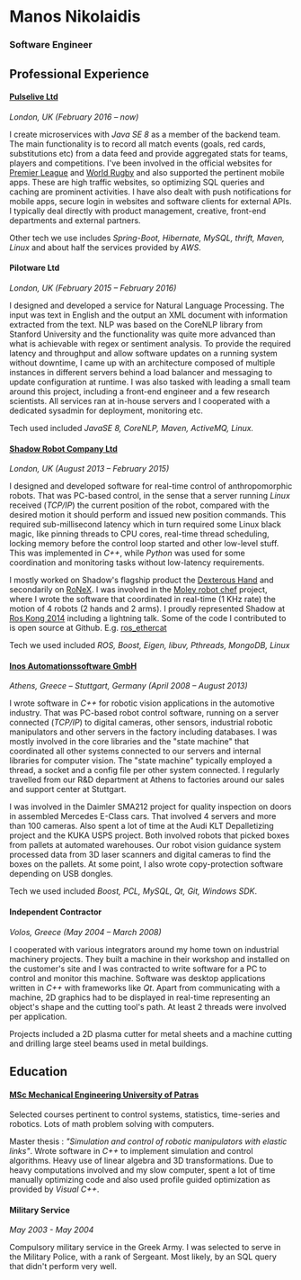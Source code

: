 # Manos Nikolaidis
### Software Engineer


## Professional Experience

#### [Pulselive Ltd](http://pulselive.com/)
*London, UK (February 2016 – now)*

I create microservices with *Java SE 8* as a member of the backend team. The main functionality is to
record all match events (goals, red cards, substitutions etc) from a data feed and provide aggregated stats for teams,
players and competitions. I've been involved in the official websites for [Premier League](https://www.premierleague.com)
and [World Rugby](http://www.worldrugby.org) and also supported the pertinent mobile apps.
These are high traffic websites, so optimizing SQL queries and caching are prominent activities.
I have also dealt with push notifications for mobile apps, secure login in websites and software clients
for external APIs. I typically deal directly with product management, creative, front-end departments
and external partners.

Other tech we use includes *Spring-Boot, Hibernate, MySQL, thrift, Maven, Linux* and about
half the services provided by *AWS*.

#### Pilotware Ltd
*London, UK (February 2015 – February 2016)*

I designed and developed a service for Natural Language Processing. The input was text in English and
the output an XML document with information extracted from the text. NLP was based on the CoreNLP library
from Stanford University and the functionality was quite more advanced than what is achievable with regex or sentiment analysis.
To provide the required latency and throughput and allow software updates on a running system without downtime,
I came up with an architecture composed of multiple instances in different servers behind a load balancer and messaging to update
configuration at runtime. I was also tasked with leading a small team around this project, including a
front-end engineer and a few research scientists. All services ran at in-house servers and I cooperated
with a dedicated sysadmin for deployment, monitoring etc.

Tech used included *JavaSE 8, CoreNLP, Maven, ActiveMQ, Linux.*

#### [Shadow Robot Company Ltd](https://www.shadowrobot.com)
*London, UK (August 2013 – February 2015)*

I designed and developed software for real-time control of anthropomorphic robots.
That was PC-based control, in the sense that a server running *Linux* received (*TCP/IP*) the current position of the robot,
compared with the desired motion it should perform and issued new position commands. This required
sub-millisecond latency which in turn required some Linux black magic, like pinning threads to CPU cores,
real-time thread scheduling, locking memory before the control loop started and other low-level stuff.
This was implemented in *C++*, while *Python* was used for some coordination and monitoring tasks without low-latency requirements.

I mostly worked on Shadow's flagship product the [Dexterous Hand](https://www.shadowrobot.com/products/dexterous-hand)
and secondarily on [RoNeX](https://www.shadowrobot.com/ronex-available-for-pre-order/).
I was involved in the [Moley robot chef](https://www.bbc.co.uk/news/science-environment-32282131) project, where I wrote the software that
coordinated in real-time (1 KHz rate) the motion of 4 robots (2 hands and 2 arms). I proudly represented
Shadow at [Ros Kong 2014](https://events.osrfoundation.org/ros-kong-2014/) including a lightning talk.
Some of the code I contributed to is open source at Github. E.g. [ros_ethercat](https://github.com/shadow-robot/ros_ethercat)

Tech we used included *ROS, Boost, Eigen, libuv, Pthreads, MongoDB, Linux*

#### [Inos Automationssoftware GmbH](http://www.inos-automation.de/index.php/en/)
*Athens, Greece – Stuttgart, Germany (April 2008 – August 2013)*

I wrote software in *C++* for robotic vision applications in the automotive industry.
That was PC-based robot control software, running on a server connected (*TCP/IP*) to digital cameras,
other sensors, industrial robotic manipulators and other servers in the factory including databases.
I was mostly involved in the core libraries and the "state machine" that coordinated all other
systems connected to our servers and internal libraries for computer vision. The "state machine"
typically employed a thread, a socket and a config file per other system connected.
I regularly travelled from our R&D department at Athens to factories around our sales and support center at Stuttgart.

I was involved in the Daimler SMA212 project for quality inspection on doors in assembled
Mercedes E-Class cars. That involved 4 servers and more than 100 cameras. Also spent a lot of time
at the Audi KLT Depalletizing project and the KUKA USPS project. Both involved robots that picked boxes from pallets
at automated warehouses. Our robot vision guidance system processed data from 3D laser scanners and
digital cameras to find the boxes on the pallets. At some point, I also wrote copy-protection software
depending on USB dongles.

Tech we used included *Boost, PCL, MySQL, Qt, Git, Windows SDK*.

#### Independent Contractor
*Volos, Greece (May 2004 – March 2008)*

I cooperated with various integrators around my home town on industrial machinery projects.
They built a machine in their workshop and installed on the customer's site and I was contracted to write
software for a PC to control and monitor this machine. Software was desktop applications
written in *C++* with frameworks like *Qt*. Apart from communicating with a machine, 2D graphics
had to be displayed in real-time representing an object's shape and the cutting tool's path. At least
2 threads were involved per application.

Projects included a 2D plasma cutter for metal sheets and a machine cutting and drilling large steel beams
used in metal buildings.

## Education
#### [MSc Mechanical Engineering University of Patras](http://www.mead.upatras.gr/lang_en/)

Selected courses pertinent to control systems, statistics, time-series and robotics. Lots of math problem
solving with computers.

Master thesis : *"Simulation and control of robotic manipulators with elastic links"*. Wrote software
in *C++* to implement simulation and control algorithms. Heavy use of linear algebra and 3D transformations.
Due to heavy computations involved and my slow computer, spent a lot of time manually optimizing code and
also used profile guided optimization as provided by *Visual C++*.

#### Military Service
*May 2003 - May 2004*

Compulsory military service in the Greek Army. I was selected to serve in the Military Police, with a rank
of Sergeant. Most likely, by an SQL query that didn't perform very well.
